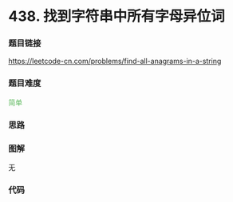 # 438. 找到字符串中所有字母异位词

### 题目链接

https://leetcode-cn.com/problems/find-all-anagrams-in-a-string

### 题目难度

<font color=#5CB85C>简单</font>

### 思路



### 图解

无

### 代码

```python
```